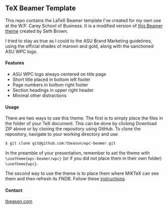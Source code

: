TeX Beamer Template
---

This repo contains the LaTeX Beamer template I've created for my own use at the W.P. Carey School of Business. It is a modified version of [this Beamer theme](http://www.drbunsen.org/custom-beamer-theme.html) created by Seth Brown.

I tried to stay as true as I could to the ASU Brand Marketing guidelines, using the official shades of maroon and gold, along with the sanctioned ASU WPC logo.

#### Features
* ASU WPC logo always centered on title page
* Short title placed in bottom left footer
* Page numbers in bottom right footer
* Section headings in upper right header
* Minimal other distractions

#### Usage

There are two ways to use this theme. The first is to simply place the files in the folder of your TeX document. This can be done by clicking Download ZIP above or by cloning the repository using GitHub.
To clone the repository, navigate to your working directory and use

```bash
$ git clone git@github.com:tbeason/wpc-beamer.git
```
In the preamble of your presentation, remember to set the theme with ``\usetheme{wpc-beamer/wpc}`` (or if you did not place them in their own folder) ``\usetheme{wpc}``.

The second way to use the theme is to place them where MiKTeX can see them and then refresh its FNDB. Follow these [instructions](http://docs.miktex.org/faq/faq.html#styfiles).

#### Contact

[tbeason.com](http://tbeason.com)

